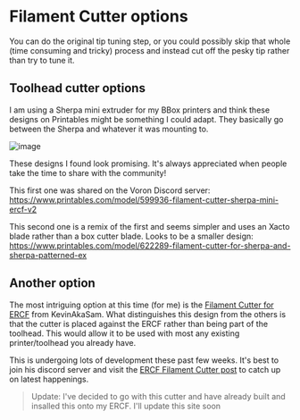 # Filament Cutter options
You can do the original tip tuning step, or you could possibly skip that whole (time consuming and tricky) process and instead cut off the pesky tip rather than try to tune it.

## Toolhead cutter options
I am using a Sherpa mini extruder for my BBox printers and think these designs on Printables might be something I could adapt. They basically go between the Sherpa and whatever it was mounting to. 

![image](https://user-images.githubusercontent.com/875866/282270017-6e1b5fae-1a90-4a1f-a930-1c317920afc4.png)


These designs I found look promising. It's always appreciated when people take the time to share with the community!

This first one was shared on the Voron Discord server:
https://www.printables.com/model/599936-filament-cutter-sherpa-mini-ercf-v2

This second one is a remix of the first and seems simpler and uses an Xacto blade rather than a box cutter blade. Looks to be a smaller design:
https://www.printables.com/model/622289-filament-cutter-for-sherpa-and-sherpa-patterned-ex

## Another option
The most intriguing option at this time (for me) is the [Filament Cutter for ERCF](https://github.com/kevinakasam/ERCF_Filament_Cutter) from KevinAkaSam. What distinguishes this design from the others is that the cutter is placed against the ERCF rather than being part of the toolhead. This would allow it to be used with most any existing printer/toolhead you already have.

This is undergoing lots of development these past few weeks. It's best to join his discord server and visit the [ERCF Filament Cutter post](https://discord.com/channels/964441223169449984/1169733100700434543) to catch up on latest happenings.


> Update: I've decided to go with this cutter and have already built and insalled this onto my ERCF. I'll update this site soon
